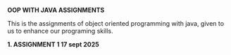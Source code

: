 **OOP WITH JAVA ASSIGNMENTS**

This is the assignments of object oriented programming
with java, given to us to enhance our
programing skills.

**1. ASSIGNMENT 1 17 sept 2025**
````````````````````````````````
